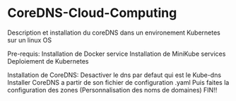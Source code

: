 # CoreDNS-Cloud-Computing
Description et installation du coreDNS dans un environement Kubernetes sur un linux OS

Pre-requis:
Installation de Docker service
Installation de MiniKube services
Deploiement de Kubernetes

Installation de CoreDNS:
Desactiver le dns par defaut qui est le Kube-dns
Installer CoreDNS a partir de son fichier de configuration .yaml
Puis faites la configuration des zones (Personnalisation des noms de domaines)
FIN!!


